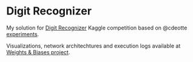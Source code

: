 # Digit Recognizer
My solution for [Digit Recognizer](https://www.kaggle.com/c/digit-recognizer) Kaggle competition based on @cdeotte [experiments](https://www.kaggle.com/cdeotte/how-to-choose-cnn-architecture-mnist).

Visualizations, network architechtures and execution logs available at [Weights & Biases project](https://app.wandb.ai/ilya-trushkin/digit-recognizer).
